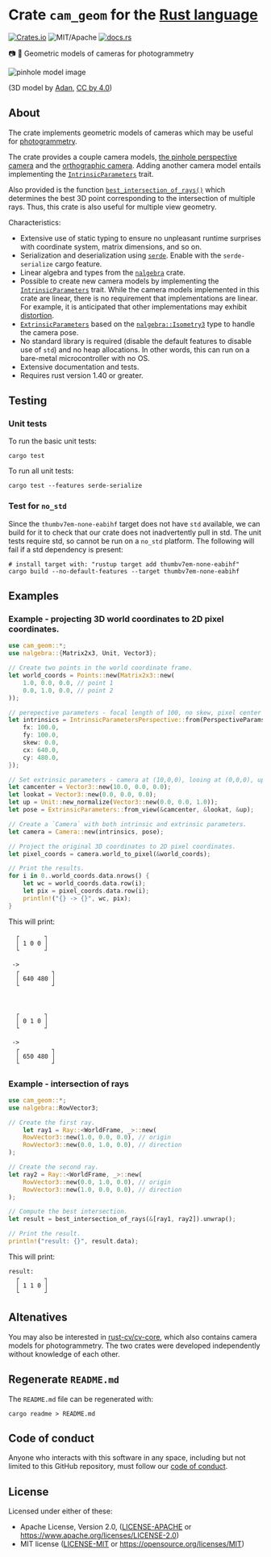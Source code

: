 # Crate `cam_geom` for the [Rust language](https://www.rust-lang.org/)

<!-- Note: README.md is generated automatically by `cargo readme` -->

[![Crates.io][ci]][cl] ![MIT/Apache][li] [![docs.rs][di]][dl]

[ci]: https://img.shields.io/crates/v/cam-geom.svg
[cl]: https://crates.io/crates/cam-geom/

[li]: https://img.shields.io/crates/l/cam-geom.svg?maxAge=2592000

[di]: https://docs.rs/cam-geom/badge.svg
[dl]: https://docs.rs/cam-geom/

📷 📐 Geometric models of cameras for photogrammetry

![pinhole model
image](https://strawlab.org/assets/images/pinhole-model-ladybug.png)

(3D model by
[Adan](https://sketchfab.com/3d-models/lowpoly-lady-bug-90b59b5185b14c52944573f236eb7175),
[CC by 4.0](https://creativecommons.org/licenses/by/4.0/))

## About

The crate implements geometric models of cameras which may be useful for
[photogrammetry](https://en.wikipedia.org/wiki/Photogrammetry).

The crate provides a couple camera models, [the pinhole perspective
camera](https://en.wikipedia.org/wiki/Pinhole_camera_model) and the
[orthographic
camera](https://en.wikipedia.org/wiki/Orthographic_projection). Adding
another camera model entails implementing the
[`IntrinsicParameters`](trait.IntrinsicParameters.html) trait.

Also provided is the function
[`best_intersection_of_rays()`](fn.best_intersection_of_rays.html) which
determines the best 3D point corresponding to the intersection of multiple
rays. Thus, this crate is also useful for multiple view geometry.

Characteristics:

* Extensive use of static typing to ensure no unpleasant runtime surprises
  with coordinate system, matrix dimensions, and so on.
* Serialization and deserialization using [`serde`](https://docs.rs/serde).
  Enable with the `serde-serialize` cargo feature.
* Linear algebra and types from the [`nalgebra`](https://docs.rs/nalgebra)
  crate.
* Possible to create new camera models by implementing the
  [`IntrinsicParameters`](trait.IntrinsicParameters.html) trait. While the
  camera models implemented in this crate are linear, there is no
  requirement that implementations are linear. For example, it is
  anticipated that other implementations may exhibit
  [distortion](https://en.wikipedia.org/wiki/Distortion_(optics)).
* [`ExtrinsicParameters`](struct.ExtrinsicParameters.html) based on the
  [`nalgebra::Isometry3`](https://docs.rs/nalgebra/latest/nalgebra/geometry/type.Isometry3.html)
  type to handle the camera pose.
* No standard library is required (disable the default features to disable
  use of `std`) and no heap allocations. In other words, this can run on a
  bare-metal microcontroller with no OS.
* Extensive documentation and tests.
* Requires rust version 1.40 or greater.

## Testing

### Unit tests

To run the basic unit tests:

```
cargo test
```

To run all unit tests:

```
cargo test --features serde-serialize
```

### Test for `no_std`

Since the `thumbv7em-none-eabihf` target does not have `std` available, we
can build for it to check that our crate does not inadvertently pull in
std. The unit tests require std, so cannot be run on a `no_std` platform.
The following will fail if a std dependency is present:

```
# install target with: "rustup target add thumbv7em-none-eabihf"
cargo build --no-default-features --target thumbv7em-none-eabihf
```

## Examples

### Example - projecting 3D world coordinates to 2D pixel coordinates.

```rust
use cam_geom::*;
use nalgebra::{Matrix2x3, Unit, Vector3};

// Create two points in the world coordinate frame.
let world_coords = Points::new(Matrix2x3::new(
    1.0, 0.0, 0.0, // point 1
    0.0, 1.0, 0.0, // point 2
));

// perepective parameters - focal length of 100, no skew, pixel center at (640,480)
let intrinsics = IntrinsicParametersPerspective::from(PerspectiveParams {
    fx: 100.0,
    fy: 100.0,
    skew: 0.0,
    cx: 640.0,
    cy: 480.0,
});

// Set extrinsic parameters - camera at (10,0,0), looing at (0,0,0), up (0,0,1)
let camcenter = Vector3::new(10.0, 0.0, 0.0);
let lookat = Vector3::new(0.0, 0.0, 0.0);
let up = Unit::new_normalize(Vector3::new(0.0, 0.0, 1.0));
let pose = ExtrinsicParameters::from_view(&camcenter, &lookat, &up);

// Create a `Camera` with both intrinsic and extrinsic parameters.
let camera = Camera::new(intrinsics, pose);

// Project the original 3D coordinates to 2D pixel coordinates.
let pixel_coords = camera.world_to_pixel(&world_coords);

// Print the results.
for i in 0..world_coords.data.nrows() {
    let wc = world_coords.data.row(i);
    let pix = pixel_coords.data.row(i);
    println!("{} -> {}", wc, pix);
}
```

This will print:

```
  ┌       ┐
  │ 1 0 0 │
  └       ┘

 ->
  ┌         ┐
  │ 640 480 │
  └         ┘



  ┌       ┐
  │ 0 1 0 │
  └       ┘

 ->
  ┌         ┐
  │ 650 480 │
  └         ┘
```


### Example - intersection of rays

```rust
use cam_geom::*;
use nalgebra::RowVector3;

// Create the first ray.
    let ray1 = Ray::<WorldFrame, _>::new(
    RowVector3::new(1.0, 0.0, 0.0), // origin
    RowVector3::new(0.0, 1.0, 0.0), // direction
);

// Create the second ray.
let ray2 = Ray::<WorldFrame, _>::new(
    RowVector3::new(0.0, 1.0, 0.0), // origin
    RowVector3::new(1.0, 0.0, 0.0), // direction
);

// Compute the best intersection.
let result = best_intersection_of_rays(&[ray1, ray2]).unwrap();

// Print the result.
println!("result: {}", result.data);
```

This will print:

```
result:
  ┌       ┐
  │ 1 1 0 │
  └       ┘
```

## Altenatives

You may also be interested in
[rust-cv/cv-core](https://github.com/rust-cv/cv-core), which also contains
camera models for photogrammetry. The two crates were developed independently
without knowledge of each other.

## Regenerate `README.md`

The `README.md` file can be regenerated with:

```text
cargo readme > README.md
```

## Code of conduct

Anyone who interacts with this software in any space, including but not limited
to this GitHub repository, must follow our [code of
conduct](code_of_conduct.md).

## License

Licensed under either of these:

 * Apache License, Version 2.0, ([LICENSE-APACHE](LICENSE-APACHE) or
   https://www.apache.org/licenses/LICENSE-2.0)
 * MIT license ([LICENSE-MIT](LICENSE-MIT) or
   https://opensource.org/licenses/MIT)
